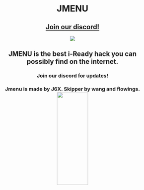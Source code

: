 <h1 align="center">JMENU</h1>
<h2 align="center"><a href="https://discord.gg/TTZnAjYXbm">Join our discord!</a></h2>
<p align="center">
<img src="https://camo.githubusercontent.com/01169d619f66ce21967c13e1605c8c0cd5f1737648bb7a386ac2fff428f95d02/68747470733a2f2f63646e2e676c697463682e6d652f33666662323530642d313765642d343035392d393666362d6236333130356339373636342f6c6f676f2e706e67"></img>
</p>
<h2 align="center">JMENU is the best i-Ready hack you can possibly find on the internet.</h2>
<h3 align="center">Join our discord for updates!</h3>
<h3 align="center">Jmenu is made by J6X. Skipper by wang and flowings.
<img src="https://cdn.glitch.me/3ffb250d-17ed-4059-96f6-b63105c97664/Capture.PNG?v=1675021589876" width="100px" height="300px"></img>
